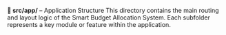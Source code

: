 ****📁 src/app/**** – Application Structure
This directory contains the main routing and layout logic of the Smart Budget Allocation System. Each subfolder represents a key module or feature within the application.





